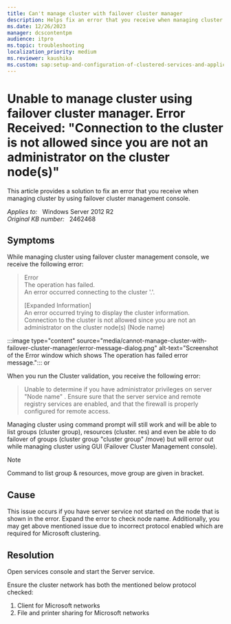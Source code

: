 ```yaml
---
title: Can't manage cluster with failover cluster manager
description: Helps fix an error that you receive when managing cluster by using failover cluster management console.
ms.date: 12/26/2023
manager: dcscontentpm
audience: itpro
ms.topic: troubleshooting
localization_priority: medium
ms.reviewer: kaushika
ms.custom: sap:setup-and-configuration-of-clustered-services-and-applications, csstroubleshoot
---
```

# Unable to manage cluster using failover cluster manager. Error Received: "Connection to the cluster is not allowed since you are not an administrator on the cluster node(s)"

This article provides a solution to fix an error that you receive when managing cluster by using failover cluster management console.

_Applies to:_ &nbsp; Windows Server 2012 R2  
_Original KB number:_ &nbsp; 2462468

## Symptoms

While managing cluster using failover cluster management console, we receive the following error:

> Error  
The operation has failed.  
An error occurred connecting to the cluster '.'.  
>
> [Expanded Information]  
An error occurred trying to display the cluster information.  
Connection to the cluster is not allowed since you are not an administrator on the cluster node(s) (Node name)  

:::image type="content" source="media/cannot-manage-cluster-with-failover-cluster-manager/error-message-dialog.png" alt-text="Screenshot of the Error window which shows The operation has failed error message.":::
or

When you run the Cluster validation, you receive the following error:

> Unable to determine if you have administrator privileges on server "Node name" . Ensure sure that the server service and remote registry services are enabled, and that the firewall is properly configured for remote access.  

Managing cluster using command prompt will still work and will be able to list groups (cluster group), resources (cluster. res) and even be able to do failover of groups (cluster group "cluster group" /move) but will error out while managing cluster using GUI (Failover Cluster Management console).

> [!Note]
> Command to list group & resources, move group are given in bracket.

## Cause

This issue occurs if you have server service not started on the node that is shown in the error. Expand the error to check node name.
Additionally, you may get above mentioned issue due to incorrect protocol enabled which are required for Microsoft clustering.

## Resolution

Open services console and start the Server service.

Ensure the cluster network has both the mentioned below protocol checked:

1. Client for Microsoft networks
2. File and printer sharing for Microsoft networks
